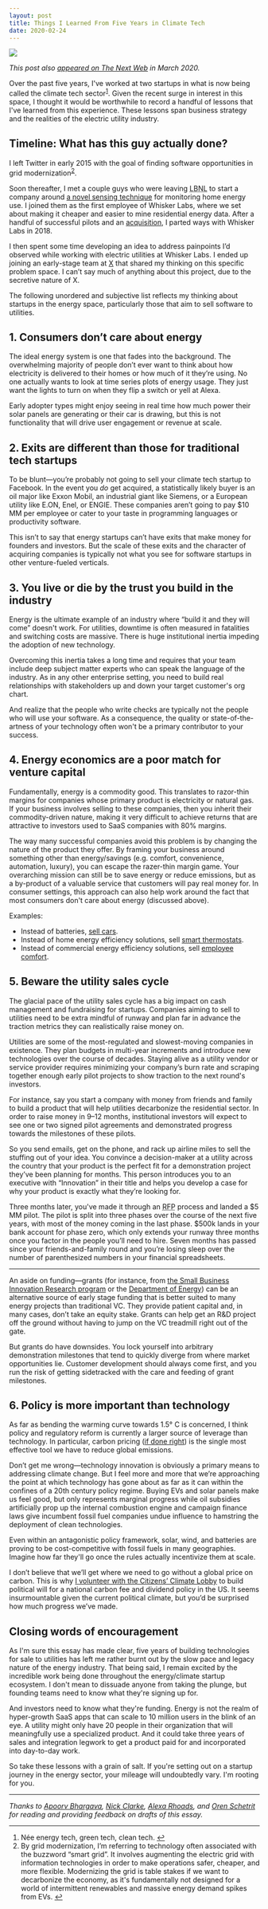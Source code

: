 ```yaml
---
layout: post
title: Things I Learned From Five Years in Climate Tech
date: 2020-02-24
---
```


![](/images/energy-startup-lessons/glacier.jpg)

_This post also [appeared on The Next Web](https://thenextweb.com/syndication/2020/03/20/6-things-i-learned-from-working-in-climate-tech-startups/) in March 2020._

Over the past five years, I've worked at two startups in what is now being called the climate tech sector<sup><a id="fn1ref" href="#fn1">1</a></sup>. Given the recent surge in interest in this space, I thought it would be worthwhile to record a handful of lessons that I've learned from this experience. These lessons span business strategy and the realities of the electric utility industry.

## Timeline: What has this guy actually done?

I left Twitter in early 2015 with the goal of finding software opportunities in grid modernization<sup><a id="fn2ref" href="#fn2">2</a></sup>.

Soon thereafter, I met a couple guys who were leaving <abbr title="Lawrence Berkeley National Laboratory">LBNL</abbr> to start a company around [a novel sensing technique](https://pdfs.semanticscholar.org/931c/9a2e7a5843ed077e8564455b551aff74a655.pdf) for monitoring home energy use. I joined them as the first employee of Whisker Labs, where we set about making it cheaper and easier to mine residential energy data. After a handful of successful pilots and an [acquisition](https://venturebeat.com/2016/12/05/earth-networks-acquires-whisker-labs-and-launches-diy-home-energy-monitor/), I parted ways with Whisker Labs in 2018.

I then spent some time developing an idea to address painpoints I’d observed while working with electric utilities at Whisker Labs. I ended up joining an early-stage team at [X](https://x.company) that shared my thinking on this specific problem space. I can’t say much of anything about this project, due to the secretive nature of X.

The following unordered and subjective list reflects my thinking about startups in the energy space, particularly those that aim to sell software to utilities.

## 1. Consumers don’t care about energy

The ideal energy system is one that fades into the background. The overwhelming majority of people don’t ever want to think about how electricity is delivered to their homes or how much of it they’re using. No one actually wants to look at time series plots of energy usage. They just want the lights to turn on when they flip a switch or yell at Alexa.

Early adopter types might enjoy seeing in real time how much power their solar panels are generating or their car is drawing, but this is not functionality that will drive user engagement or revenue at scale.

## 2. Exits are different than those for traditional tech startups

To be blunt—you’re probably not going to sell your climate tech startup to Facebook. In the event you _do_ get acquired, a statistically likely buyer is an oil major like Exxon Mobil, an industrial giant like Siemens, or a European utility like E.ON, Enel, or ENGIE. These companies aren’t going to pay $10 MM per employee or cater to your taste in programming languages or productivity software.

This isn’t to say that energy startups can’t have exits that make money for founders and investors. But the scale of these exits and the character of acquiring companies is typically not what you see for software startups in other venture-fueled verticals.

## 3. You live or die by the trust you build in the industry

Energy is the ultimate example of an industry where “build it and they will come” doesn't work. For utilities, downtime is often measured in fatalities and switching costs are massive. There is huge institutional inertia impeding the adoption of new technology.

Overcoming this inertia takes a long time and requires that your team include deep subject matter experts who can speak the language of the industry. As in any other enterprise setting, you need to build real relationships with stakeholders up and down your target customer's org chart.

And realize that the people who write checks are typically not the people who will use your software. As a consequence, the quality or state-of-the-artness of your technology often won't be a primary contributor to your success.

## 4. Energy economics are a poor match for venture capital

Fundamentally, energy is a commodity good. This translates to razor-thin margins for companies whose primary product is electricity or natural gas. If your business involves selling to these companies, then you inherit their commodity-driven nature, making it very difficult to achieve returns that are attractive to investors used to SaaS companies with 80% margins.

The way many successful companies avoid this problem is by changing the nature of the product they offer. By framing your business around something other than energy/savings (e.g. comfort, convenience, automation, luxury), you can escape the razer-thin margin game. Your overarching mission can still be to save energy or reduce emissions, but as a by-product of a valuable service that customers will pay real money for. In consumer settings, this approach can also help work around the fact that most consumers don't care about energy (discussed above).

Examples:

- Instead of batteries, [sell cars](https://www.tesla.com/).
- Instead of home energy efficiency solutions, sell [smart thermostats](https://nest.com/).
- Instead of commercial energy efficiency solutions, sell [employee comfort](https://www.comfyapp.com/).

## 5. Beware the utility sales cycle

The glacial pace of the utility sales cycle has a big impact on cash management and fundraising for startups. Companies aiming to sell to utilities need to be extra mindful of runway and plan far in advance the traction metrics they can realistically raise money on.

Utilities are some of the most-regulated and slowest-moving companies in existence. They plan budgets in multi-year increments and introduce new technologies over the course of decades. Staying alive as a utility vendor or service provider requires minimizing your company’s burn rate and scraping together enough early pilot projects to show traction to the next round's investors.

For instance, say you start a company with money from friends and family to build a product that will help utilities decarbonize the residential sector. In order to raise money in 9–12 months, institutional investors will expect to see one or two signed pilot agreements and demonstrated progress towards the milestones of these pilots.

So you send emails, get on the phone, and rack up airline miles to sell the stuffing out of your idea. You convince a decision-maker at a utility across the country that your product is the perfect fit for a demonstration project they’ve been planning for months. This person introduces you to an executive with “Innovation” in their title and helps you develop a case for why your product is exactly what they’re looking for.

Three months later, you've made it through an <abbr title="Request For Proposals">RFP</abbr> process and landed a $5 MM pilot. The pilot is split into three phases over the course of the next five years, with most of the money coming in the last phase. $500k lands in your bank account for phase zero, which only extends your runway three months once you factor in the people you’ll need to hire. Seven months has passed since your friends-and-family round and you’re losing sleep over the number of parenthesized numbers in your financial spreadsheets.

---

An aside on funding—grants (for instance, from [the Small Business Innovation Research program](https://www.sbir.gov/) or the [Department of Energy](https://www.grants.gov/learn-grants/grant-making-agencies/department-of-energy.html)) can be an alternative source of early stage funding that is better suited to many energy projects than traditional VC. They provide patient capital and, in many cases, don’t take an equity stake. Grants can help get an R&D project off the ground without having to jump on the VC treadmill right out of the gate.

But grants do have downsides. You lock yourself into arbitrary demonstration milestones that tend to quickly diverge from where market opportunities lie. Customer development should always come first, and you run the risk of getting sidetracked with the care and feeding of grant milestones.

## 6. Policy is more important than technology

As far as bending the warming curve towards 1.5° C is concerned, I think policy and regulatory reform is currently a larger source of leverage than technology. In particular, carbon pricing ([if done right](https://www.washingtonpost.com/climate-environment/the-fastest-way-to-cut-carbon-emissions-is-a-fee-and-a-rebate-top-leaders-say/2020/02/13/b63b766c-4cfc-11ea-bf44-f5043eb3918a_story.html)) is the single most effective tool we have to reduce global emissions.

Don’t get me wrong—technology innovation is obviously a primary means to addressing climate change. But I feel more and more that we’re approaching the point at which technology has gone about as far as it can within the confines of a 20th century policy regime. Buying EVs and solar panels make us feel good, but only represents marginal progress while oil subsidies artificially prop up the internal combustion engine and campaign finance laws give incumbent fossil fuel companies undue influence to hamstring the deployment of clean technologies.

Even within an antagonistic policy framework, solar, wind, and batteries are proving to be cost-competitive with fossil fuels in many geographies. Imagine how far they'll go once the rules actually incentivize them at scale.

I don’t believe that we’ll get where we need to go without a global price on carbon. This is why [I volunteer with the Citizens’ Climate Lobby](/2019/03/my-climate-lobby-hobby/) to build political will for a national carbon fee and dividend policy in the US. It seems insurmountable given the current political climate, but you’d be surprised how much progress we’ve made.

## Closing words of encouragement

As I'm sure this essay has made clear, five years of building technologies for sale to utilities has left me rather burnt out by the slow pace and legacy nature of the energy industry. That being said, I remain excited by the incredible work being done throughout the energy/climate startup ecosystem. I don't mean to dissuade anyone from taking the plunge, but founding teams need to know what they're signing up for.

And investors need to know what they're funding. Energy is not the realm of hyper-growth SaaS apps that can scale to 10 million users in the blink of an eye. A utility might only have 20 people in their organization that will meaningfully use a specialized product. And it could take three years of sales and integration legwork to get a product paid for and incorporated into day-to-day work.

So take these lessons with a grain of salt. If you're setting out on a startup journey in the energy sector, your mileage will undoubtedly vary. I'm rooting for you.

---

*Thanks to
[Apoorv Bhargava](https://www.linkedin.com/in/apoorv-bhargava/),
[Nick Clarke](https://www.linkedin.com/in/nickolasclarke/),
[Alexa Rhoads](https://www.linkedin.com/in/alexarhoads/), and
[Oren Schetrit](https://www.linkedin.com/in/oschetrit/) for reading
and providing feedback on drafts of this essay.*

---

<section class="footnotes">
  <ol>
    <li id="fn1">Née energy tech, green tech, clean tech. <a href="#fn1ref">↩</a></li>
    <li id="fn2">By grid modernization, I’m referring to technology often associated with the buzzword “smart grid”. It involves augmenting the electric grid with information technologies in order to make operations safer, cheaper, and more flexible. Modernizing the grid is table stakes if we want to decarbonize the economy, as it's fundamentally not designed for a world of intermittent renewables and massive energy demand spikes from EVs. <a href="#fn2ref">↩</a></li>
  </ol>
</section>
